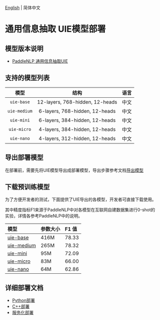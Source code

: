 [English](README_EN.md) | 简体中文

# 通用信息抽取 UIE模型部署

## 模型版本说明

- [PaddleNLP 通用信息抽取UIE](https://github.com/PaddlePaddle/PaddleNLP/tree/release/2.4/model_zoo/uie)

## 支持的模型列表

| 模型 |  结构  | 语言 |
| :---: | :--------: | :--------: |
| `uie-base`| 12-layers, 768-hidden, 12-heads | 中文 |
| `uie-medium`| 6-layers, 768-hidden, 12-heads | 中文 |
| `uie-mini`| 6-layers, 384-hidden, 12-heads | 中文 |
| `uie-micro`| 4-layers, 384-hidden, 12-heads | 中文 |
| `uie-nano`| 4-layers, 312-hidden, 12-heads | 中文 |


## 导出部署模型

在部署前，需要先将UIE模型导出成部署模型，导出步骤参考文档[导出模型](https://github.com/PaddlePaddle/PaddleNLP/tree/release/2.4/model_zoo/uie#47-%E6%A8%A1%E5%9E%8B%E9%83%A8%E7%BD%B2)

## 下载预训练模型

为了方便开发者的测试，下面提供了UIE导出的各模型，开发者可直接下载使用。

其中精度指标F1来源于PaddleNLP中对各模型在互联网自建数据集进行0-shot的实验，详情各参考PaddleNLP中的说明。

| 模型                                                               | 参数大小    | F1 值|
|:---------------------------------------------------------------- |:----- |:----- |
|[uie-base](https://bj.bcebos.com/fastdeploy/models/uie/uie-base.tgz)| 416M | 78.33	|
|[uie-medium](https://bj.bcebos.com/fastdeploy/models/uie/uie-medium.tgz)| 265M | 78.32 |
|[uie-mini](https://bj.bcebos.com/fastdeploy/models/uie/uie-mini.tgz)| 95M | 72.09 |
|[uie-micro](https://bj.bcebos.com/fastdeploy/models/uie/uie-micro.tgz)| 83M | 66.00 |
|[uie-nano](https://bj.bcebos.com/fastdeploy/models/uie/uie-nano.tgz)| 64M | 62.86 |

## 详细部署文档

- [Python部署](python)
- [C++部署](cpp)
- [服务化部署](serving)

